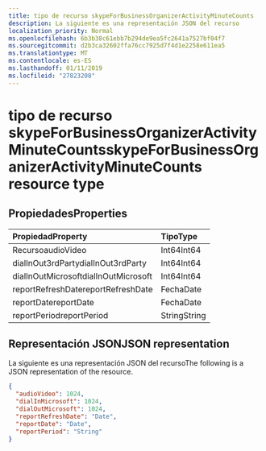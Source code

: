 ```yaml
---
title: tipo de recurso skypeForBusinessOrganizerActivityMinuteCounts
description: La siguiente es una representación JSON del recurso
localization_priority: Normal
ms.openlocfilehash: 6b3b38c61ebb7b294de9ea5fc2641a7527bf04f7
ms.sourcegitcommit: d2b3ca32602ffa76cc7925d7f4d1e2258e611ea5
ms.translationtype: MT
ms.contentlocale: es-ES
ms.lasthandoff: 01/11/2019
ms.locfileid: "27823208"
---
```

# <a name="skypeforbusinessorganizeractivityminutecounts-resource-type"></a><span data-ttu-id="a99f8-103">tipo de recurso skypeForBusinessOrganizerActivityMinuteCounts</span><span class="sxs-lookup"><span data-stu-id="a99f8-103">skypeForBusinessOrganizerActivityMinuteCounts resource type</span></span>

## <a name="properties"></a><span data-ttu-id="a99f8-104">Propiedades</span><span class="sxs-lookup"><span data-stu-id="a99f8-104">Properties</span></span>

| <span data-ttu-id="a99f8-105">Propiedad</span><span class="sxs-lookup"><span data-stu-id="a99f8-105">Property</span></span>           | <span data-ttu-id="a99f8-106">Tipo</span><span class="sxs-lookup"><span data-stu-id="a99f8-106">Type</span></span>   |
| :----------------- | :----- |
| <span data-ttu-id="a99f8-107">Recurso</span><span class="sxs-lookup"><span data-stu-id="a99f8-107">audioVideo</span></span>         | <span data-ttu-id="a99f8-108">Int64</span><span class="sxs-lookup"><span data-stu-id="a99f8-108">Int64</span></span>  |
| <span data-ttu-id="a99f8-109">dialInOut3rdParty</span><span class="sxs-lookup"><span data-stu-id="a99f8-109">dialInOut3rdParty</span></span>  | <span data-ttu-id="a99f8-110">Int64</span><span class="sxs-lookup"><span data-stu-id="a99f8-110">Int64</span></span>  |
| <span data-ttu-id="a99f8-111">dialInOutMicrosoft</span><span class="sxs-lookup"><span data-stu-id="a99f8-111">dialInOutMicrosoft</span></span> | <span data-ttu-id="a99f8-112">Int64</span><span class="sxs-lookup"><span data-stu-id="a99f8-112">Int64</span></span>  |
| <span data-ttu-id="a99f8-113">reportRefreshDate</span><span class="sxs-lookup"><span data-stu-id="a99f8-113">reportRefreshDate</span></span>  | <span data-ttu-id="a99f8-114">Fecha</span><span class="sxs-lookup"><span data-stu-id="a99f8-114">Date</span></span>   |
| <span data-ttu-id="a99f8-115">reportDate</span><span class="sxs-lookup"><span data-stu-id="a99f8-115">reportDate</span></span>         | <span data-ttu-id="a99f8-116">Fecha</span><span class="sxs-lookup"><span data-stu-id="a99f8-116">Date</span></span>   |
| <span data-ttu-id="a99f8-117">reportPeriod</span><span class="sxs-lookup"><span data-stu-id="a99f8-117">reportPeriod</span></span>       | <span data-ttu-id="a99f8-118">String</span><span class="sxs-lookup"><span data-stu-id="a99f8-118">String</span></span> |

## <a name="json-representation"></a><span data-ttu-id="a99f8-119">Representación JSON</span><span class="sxs-lookup"><span data-stu-id="a99f8-119">JSON representation</span></span>

<span data-ttu-id="a99f8-120">La siguiente es una representación JSON del recurso</span><span class="sxs-lookup"><span data-stu-id="a99f8-120">The following is a JSON representation of the resource.</span></span>

<!-- {
  "blockType": "resource",
  "@odata.type": "microsoft.graph.skypeForBusinessOrganizerActivityMinuteCounts"
} -->

```json
{
  "audioVideo": 1024, 
  "dialInMicrosoft": 1024, 
  "dialOutMicrosoft": 1024, 
  "reportRefreshDate": "Date", 
  "reportDate": "Date", 
  "reportPeriod": "String"
}
```
